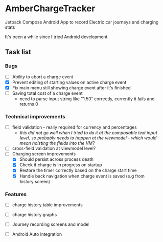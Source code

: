 # AmberChargeTracker
Jetpack Compose Android App to record Electric car journeys and charging stats

It's been a while since I tried Android development.


## Task list

### Bugs 
- [ ] Ability to abort a charge event
- [X] Prevent editing of starting values on active charge event
- [X] Fix main menu still showing charge event after it's finished
- [ ] Saving total cost of a charge event
  - need to parse input string like "1.50" correctly, currently it fails and returns 0

### Technical improvements

- [ ] field validation - really required for currency and percentages
  - _this did not go well when I tried to do it at the composable text input level, so probably needs to happen at the viewmodel - which would mean hoisting the fields into the VM?_
- [ ] cross-field validation at viewmodel level?
- [ ] Charging screen improvements
  - [X] Should persist across process death
  - [X] Check if charge is in progress on startup
  - [X] Restore the timer correctly based on the charge start time
  - [X] Handle back navigation when charge event is saved (e.g from history screen)

### Features

- [ ] charge history table improvements
- [ ] charge history graphs
- [ ] Journey recording screens and model
- [ ] Android Auto integration

